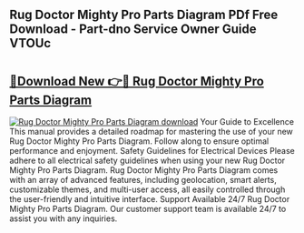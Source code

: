 ## Rug Doctor Mighty Pro Parts Diagram PDf Free Download - Part-dno Service Owner Guide VTOUc

# <h2><a href="http://dfrc9z5.blite.top/?on=Rug+Doctor+Mighty+Pro+Parts+Diagram">🔗Download New 👉🔴 Rug Doctor Mighty Pro Parts Diagram</a></h2>

[![Rug Doctor Mighty Pro Parts Diagram download](https://i.imgur.com/lujVjoI.png)](http://dfrc9z5.blite.top/?on=Rug+Doctor+Mighty+Pro+Parts+Diagram)
Your Guide to Excellence This manual provides a detailed roadmap for mastering the use of your new Rug Doctor Mighty Pro Parts Diagram. Follow along to ensure optimal performance and enjoyment. Safety Guidelines for Electrical Devices Please adhere to all electrical safety guidelines when using your new Rug Doctor Mighty Pro Parts Diagram. Rug Doctor Mighty Pro Parts Diagram comes with an array of advanced features, including geolocation, smart alerts, customizable themes, and multi-user access, all easily controlled through the user-friendly and intuitive interface. Support Available 24/7 Rug Doctor Mighty Pro Parts Diagram. Our customer support team is available 24/7 to assist you with any inquiries.
